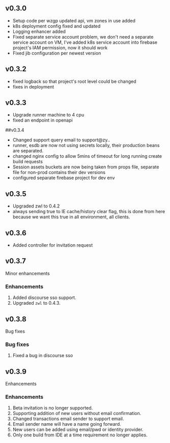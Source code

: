 ## v0.3.0

* Setup code per wzgp updated api, vm zones in use added
* k8s deployment config fixed and updated
* Logging enhancer added
* Fixed separate service account problem, we don't need a separate service account on VM, I've added
  k8s service account into firebase project's IAM permission, now it should work
* Fixed jib configuration per newest version

## v0.3.2

* fixed logback so that project's root level could be changed
* fixes in deployment

## v0.3.3

* Upgrade runner machine to 4 cpu
* fixed an endpoint in openapi

##v0.3.4

* Changed support query email to support@zy..
* runner, esdb are now not using secrets locally, their production beans are separated.
* changed nginx config to allow 5mins of timeout for long running create build requests
* Session assets buckets are now being taken from props file, separate file for non-prod contains their dev versions
* configured separate firebase project for dev env

## v0.3.5

* Upgraded zwl to 0.4.2
* always sending true to IE cache/history clear flag, this is done from here because we want this
  true in all environment, all clients.

## v0.3.6

* Added controller for invitation request

## v0.3.7

Minor enhancements

### Enhancements

1. Added discourse sso support.
2. Upgraded `zwl` to 0.4.3.

## v0.3.8

Bug fixes

### Bug fixes

1. Fixed a bug in discourse sso

## v0.3.9

Enhancements

### Enhancements

1. Beta invitation is no longer supported.
2. Supporting addition of new users without email confirmation.
3. Changed transactions email sender to support email.
4. Email sender name will have a name going forward.
5. New users can be added using email/pwd or identity provider.
6. Only one build from IDE at a time requirement no longer applies.